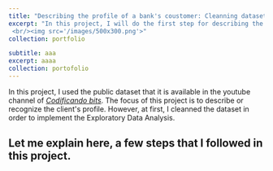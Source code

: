 ```yaml
---
title: "Describing the profile of a bank's coustomer: Cleanning dataset"
excerpt: "In this project, I will do the first step for describing the bank's coustomer. The datase contains some non-sense numerical values and outliers. Also, it contained some typos in categorical variables. In order to clean this, I used *pandas*, *matplotlib* and *seaborn* Python's packages. 
 <br/><img src='/images/500x300.png'>"
collection: portfolio

subtitle: aaa
excerpt: aaaa
collection: portofolio
---
```

In this project, I used the public dataset that it is available in the youtube channel of [*Codificando bits*](https://www.youtube.com/watch?v=bGnD1Ki7j-g). The focus of this project is to describe or recognize the client's profile. However, at first, I cleanned the dataset in order to implement the Exploratory Data Analysis. 

Let me explain here, a few steps that I followed in this project. 
- 



